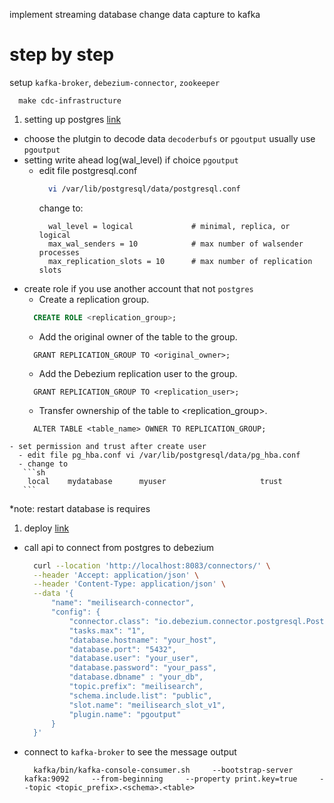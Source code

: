 implement streaming database change data capture to kafka

# step by step  
setup `kafka-broker`, `debezium-connector`, `zookeeper`
  ```
    make cdc-infrastructure
  ```

1. setting up postgres [link](https://debezium.io/documentation/reference/3.0/connectors/postgresql.html#setting-up-postgresql)
  - choose the plutgin to decode data `decoderbufs` or `pgoutput` usually use `pgoutput`
  - setting write ahead log(wal_level) if choice `pgoutput`
    - edit file postgresql.conf
      ```sh
        vi /var/lib/postgresql/data/postgresql.conf
      ```
      change to:
      ```
        wal_level = logical             # minimal, replica, or logical
        max_wal_senders = 10            # max number of walsender processes                                            
        max_replication_slots = 10      # max number of replication slots 
      ```
   - create role if you use another account that not `postgres`
      - Create a replication group.
      ```sql
        CREATE ROLE <replication_group>;
      ```
      - Add the original owner of the table to the group.
      ```
        GRANT REPLICATION_GROUP TO <original_owner>;
      ```
      - Add the Debezium replication user to the group.
      ```
        GRANT REPLICATION_GROUP TO <replication_user>;
      ```
      - Transfer ownership of the table to <replication_group>.
      ```
        ALTER TABLE <table_name> OWNER TO REPLICATION_GROUP;
      ```

    - set permission and trust after create user
      - edit file pg_hba.conf vi /var/lib/postgresql/data/pg_hba.conf        
      - change to
       ```sh
        local    mydatabase      myuser                     trust
       ```              
  *note: restart database is requires
  
1. deploy [link](https://debezium.io/documentation/reference/3.0/connectors/postgresql.html#postgresql-deployment)
  - call api to connect from postgres to debezium
    ```sh
      curl --location 'http://localhost:8083/connectors/' \
      --header 'Accept: application/json' \
      --header 'Content-Type: application/json' \
      --data '{
          "name": "meilisearch-connector",
          "config": {
              "connector.class": "io.debezium.connector.postgresql.PostgresConnector",
              "tasks.max": "1",
              "database.hostname": "your_host",
              "database.port": "5432",
              "database.user": "your_user",
              "database.password": "your_pass",
              "database.dbname" : "your_db",
              "topic.prefix": "meilisearch",
              "schema.include.list": "public",
              "slot.name": "meilisearch_slot_v1",
              "plugin.name": "pgoutput"              
          }
      }'
    ``` 
  - connect to `kafka-broker` to see the message output 
    ``` 
      kafka/bin/kafka-console-consumer.sh     --bootstrap-server kafka:9092     --from-beginning     --property print.key=true     --topic <topic_prefix>.<schema>.<table>
    ```